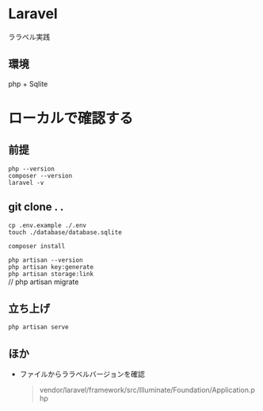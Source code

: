 # Laravel
ララベル実践

## 環境
php + Sqlite



# ローカルで確認する

## 前提
```php --version```  
```composer --version```  
```laravel -v```  

## git clone . .  
```cp .env.example ./.env```  
```touch ./database/database.sqlite```  

```composer install```  

```php artisan --version```  
```php artisan key:generate```  
```php artisan storage:link```  
// php artisan migrate

## 立ち上げ
```php artisan serve```



## ほか
- ファイルからララベルバージョンを確認
    > vendor/laravel/framework/src/Illuminate/Foundation/Application.php

